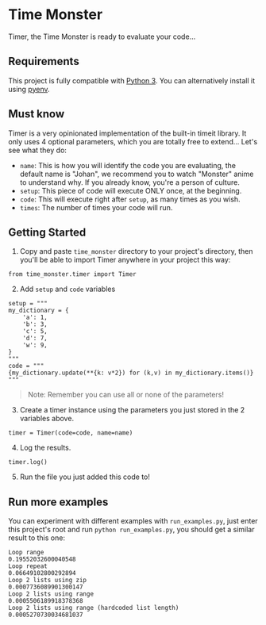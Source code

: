 # Time Monster
Timer, the Time Monster is ready to evaluate your code...

## Requirements
This project is fully compatible with [Python 3]. You can alternatively install it using [pyenv].

## Must know
Timer is a very opinionated implementation of the built-in timeit library. It only uses 4 optional parameters, which you are totally free to extend... Let's see what they do:
- `name`: This is how you will identify the code you are evaluating, the default name is "Johan", we recommend you to watch "Monster" anime to understand why. If you already know, you're a person of culture.
- `setup`: This piece of code will execute ONLY once, at the beginning.
- `code`: This will execute right after `setup`, as many times as you wish.
- `times`: The number of times your code will run.

## Getting Started

1. Copy and paste `time_monster` directory to your project's directory, then you'll be able to import Timer anywhere in your project this way:
```
from time_monster.timer import Timer
```
2. Add `setup` and `code` variables 
```
setup = """
my_dictionary = {
    'a': 1,
    'b': 3,
    'c': 5,
    'd': 7,
    'w': 9,
}
"""
code = """
{my_dictionary.update(**{k: v*2}) for (k,v) in my_dictionary.items()}
"""
```
> Note: Remember you can use all or none of the parameters!
3. Create a timer instance using the parameters you just stored in the 2 variables above.
```
timer = Timer(code=code, name=name)
```
4. Log the results.
```
timer.log()
```
5. Run the file you just added this code to!


## Run more examples
You can experiment with different examples with `run_examples.py`, just enter this project's root and run `python run_examples.py`, you should get a similar result to this one:
```
Loop range
0.19552032600040548
Loop repeat
0.06649102800292894
Loop 2 lists using zip
0.0007736089901300147
Loop 2 lists using range
0.0005506189918378368
Loop 2 lists using range (hardcoded list length)
0.0005270730034681037
```

[Python 3]: <https://www.python.org/downloads/>
[pyenv]: <https://github.com/pyenv/pyenv#installation>
